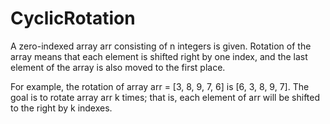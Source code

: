 # CyclicRotation

A zero-indexed array arr consisting of n integers is given. Rotation of the array means that each element is shifted right by one index, and the last element of the array is also moved to the first place.

For example, the rotation of array arr = [3, 8, 9, 7, 6] is [6, 3, 8, 9, 7]. The goal is to rotate array arr k times; that is, each element of arr will be shifted to the right by k indexes.